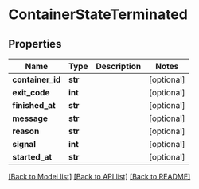 # ContainerStateTerminated

## Properties
Name | Type | Description | Notes
------------ | ------------- | ------------- | -------------
**container_id** | **str** |  | [optional] 
**exit_code** | **int** |  | [optional] 
**finished_at** | **str** |  | [optional] 
**message** | **str** |  | [optional] 
**reason** | **str** |  | [optional] 
**signal** | **int** |  | [optional] 
**started_at** | **str** |  | [optional] 

[[Back to Model list]](../README.md#documentation-for-models) [[Back to API list]](../README.md#documentation-for-api-endpoints) [[Back to README]](../README.md)

